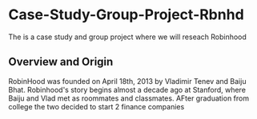 # Case-Study-Group-Project-Rbnhd
The is a case study and group project where we will reseach Robinhood

## Overview and Origin

RobinHood was founded on April 18th, 2013 by Vladimir Tenev and Baiju Bhat. Robinhood's story begins almost a decade ago at Stanford, where Baiju and Vlad met as roommates and classmates.  AFter graduation from college the two decided to start 2 finance companies 
